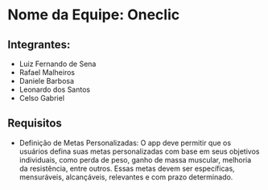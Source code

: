 # Nome da Equipe: Oneclic

## Integrantes:
- Luiz Fernando de Sena 
- Rafael Malheiros
- Daniele Barbosa
- Leonardo dos Santos
- Celso Gabriel 

## Requisitos
- Definição de Metas Personalizadas: O app deve permitir que os usuários defina suas metas personalizadas com base em seus objetivos individuais, como perda de peso, ganho de massa muscular, melhoria da resistência, entre outros. Essas metas devem ser específicas, mensuráveis, alcançáveis, relevantes e com prazo determinado.
